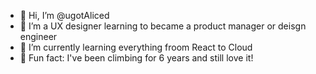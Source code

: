 - 👋 Hi, I’m @ugotAliced
- 🌹 I’m a UX designer learning to became a product manager or deisgn engineer
- 🌱 I’m currently learning everything froom React to Cloud
- 🧗 Fun fact: I've been climbing for 6 years and still love it!

<!---
ugotAliced/ugotAliced is a ✨ special ✨ repository because its `README.md` (this file) appears on your GitHub profile.
You can click the Preview link to take a look at your changes.
--->
